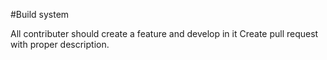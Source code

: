 #Build system

All contributer should create a feature and develop in it
Create pull request with proper description.
